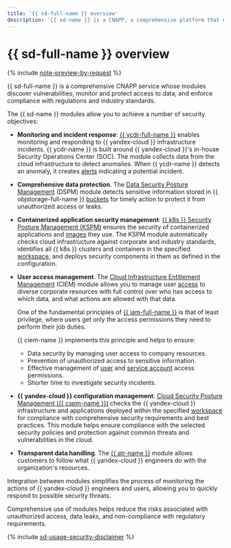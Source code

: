 ```yaml
---
title: '{{ sd-full-name }} overview'
description: '{{ sd-name }} is a CNAPP, a comprehensive platform that discovers vulnerabilities, monitors and protects access to data, and enforces compliance with regulations and industry standards.'
---
```


# {{ sd-full-name }} overview

{% include [note-preview-by-request](../../_includes/note-preview-by-request.md) %}

{{ sd-full-name }} is a comprehensive CNAPP service whose modules discover vulnerabilities, monitor and protect access to data, and enforce compliance with regulations and industry standards.

The {{ sd-name }} modules allow you to achieve a number of security objectives:

* **Monitoring and incident response**: [{{ ycdr-full-name }}](./ycdr.md) enables monitoring and responding to {{ yandex-cloud }} infrastructure incidents. {{ ycdr-name }} is built around {{ yandex-cloud }}'s in-house Security Operations Center (SOC). The module collects data from the cloud infrastructure to detect anomalies. When {{ ycdr-name }} detects an anomaly, it creates [alerts](./alerts.md) indicating a potential incident.

* **Comprehensive data protection**. The [Data Security Posture Management](./dspm.md) (DSPM) module detects sensitive information stored in {{ objstorage-full-name }} [buckets](../../storage/concepts/bucket.md) for timely action to protect it from unauthorized access or leaks.

* **Containerized application security management**: [{{ k8s }} Security Posture Management (KSPM)](./kspm.md) ensures the security of containerized applications and [images](../../container-registry/concepts/docker-image.md) they use. The KSPM module automatically checks cloud infrastructure against corporate and industry standards, identifies all {{ k8s }} clusters and containers in the specified [workspace](./workspace.md), and deploys security components in them as defined in the configuration.

* **User access management**. The [Cloud Infrastructure Entitlement Management](./ciem.md) (CIEM) module allows you to manage user [access](../../iam/concepts/access-control/index.md) to diverse corporate resources with full control over who has access to which data, and what actions are allowed with that data.

    One of the fundamental principles of [{{ iam-full-name }}](../../iam/index.yaml) is that of least privilege, where users get only the access permissions they need to perform their job duties.

    {{ ciem-name }} implements this principle and helps to ensure:

    * Data security by managing user access to company resources.
    * Prevention of unauthorized access to sensitive information.
    * Effective management of [user](../../overview/roles-and-resources.md#users) and [service account](../../iam/concepts/users/service-accounts.md) access permissions.
    * Shorter time to investigate security incidents.

* **{{ yandex-cloud }} configuration management**: [Cloud Security Posture Management ({{ cspm-name }})](./cspm.md) checks the {{ yandex-cloud }} infrastructure and applications deployed within the specified [workspace](./workspace.md) for compliance with comprehensive security requirements and best practices. This module helps ensure compliance with the selected security policies and protection against common threats and vulnerabilities in the cloud.

* **Transparent data handling**. The [{{ atr-name }}](./access-transparency.md) module allows customers to follow what {{ yandex-cloud }} engineers do with the organization's resources.


Integration between modules simplifies the process of monitoring the actions of {{ yandex-cloud }} engineers and users, allowing you to quickly respond to possible security threats.

Comprehensive use of modules helps reduce the risks associated with unauthorized access, data leaks, and non-compliance with regulatory requirements.

{% include [sd-usage-security-disclaimer](../../_includes/security-deck/sd-usage-security-disclaimer.md) %}

